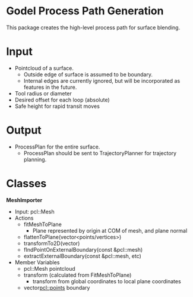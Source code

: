 Godel Process Path Generation
==============

This package creates the high-level process path for surface blending.

# Input #

- Pointcloud of a surface.
	- Outside edge of surface is assumed to be boundary.
	- Internal edges are currently ignored, but will be incorporated as features in the future.
- Tool radius or diameter
- Desired offset for each loop (absolute)
- Safe height for rapid transit moves

# Output #

- ProcessPlan for the entire surface.
	- ProcessPlan should be sent to TrajectoryPlanner for trajectory planning.
	 

# Classes #
**MeshImporter**
- Input: pcl::Mesh
- Actions
	- fitMeshToPlane
		- Plane represented by origin at COM of mesh, and plane normal
	- flattenToPlane(vector<points/vertices>)
	- transformTo2D(vector<points>)
	- fIndPointOnExternalBoundary(const &pcl::mesh)
	- extractExternalBoundary(const &pcl::mesh, etc)
- Member Variables
	- pcl::Mesh pointcloud
	- transform (calculated from FitMeshToPlane)
		- transform from global coordinates to local plane coordinates
	- vector<pcl::points> boundary


